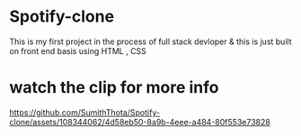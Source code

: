 # Spotify-clone
This is my first project in the process of full stack devloper &amp; this is just built on front end basis using HTML , CSS 
# watch the clip for more info
https://github.com/SumithThota/Spotify-clone/assets/108344062/4d58eb50-8a9b-4eee-a484-80f553e73828

